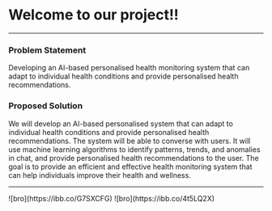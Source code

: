 <h1>Welcome to our project!!</h1>
<hr>
<h3>Problem Statement</h3>
<p>Developing an AI-based personalised health monitoring system that can adapt to individual health conditions and provide personalised health recommendations.</p?
<hr>
<h3>Proposed Solution</h3>
<p>We will develop an AI-based personalised system that can adapt to individual health conditions and provide personalised health recommendations. The system will be able to converse with users. It will use machine learning algorithms to identify patterns, trends, and anomalies in chat, and provide personalised health recommendations to the user. The goal is to provide an efficient and effective health monitoring system that can help individuals improve their health and wellness.</p>
<hr>
![bro](https://ibb.co/G7SXCFG)
![bro](https://ibb.co/4t5LQ2X)

<!-- <foreignObject width="100%" height="100%">
        <div xmlns="http://www.w3.org/1999/xhtml">
            <style>
            hr{
                border: none;
                border-top: dotted;
                border-color: #384b4b;
                border-width: 5px;
                width: 5%;
                margin: 70px auto 70px auto; 
            }
            </style>
        </div>
    </foreignObject> -->
